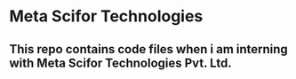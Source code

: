# Meta Scifor Technologies

## This repo contains code files when i am interning with Meta Scifor Technologies Pvt. Ltd.
